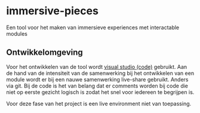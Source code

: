 # immersive-pieces
Een tool voor het maken van immersieve experiences met interactable modules

## Ontwikkelomgeving
Voor het ontwikkelen van de tool wordt [visual studio (code)](https://visualstudio.microsoft.com/) gebruikt. Aan de hand van de intensiteit van de samenwerking bij het ontwikkelen van een module wordt er bij een nauwe samenwerking live-share gebruikt. Anders via git. Bij de code is het van belang dat er comments worden bij code die niet op eerste gezicht logisch is zodat het snel voor iedereen te begrijpen is.

Voor deze fase van het project is een live environment niet van toepassing.

